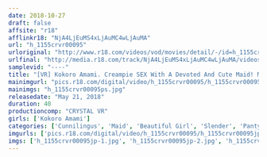 ```yaml
---
date: 2018-10-27
draft: false
affsite: "r18"
afflinkr18: "NjA4LjEuMS4xLjAuMC4wLjAuMA"
url: "h_1155crvr00095"
urloriginal: "http://www.r18.com/videos/vod/movies/detail/-/id=h_1155crvr00095"
urlfinal: "http://media.r18.com/track/NjA4LjEuMS4xLjAuMC4wLjAuMA/videos/vod/movies/detail/-/id=h_1155crvr00095"
samplevid: "----"
title: "[VR] Kokoro Amami. Creampie SEX With A Devoted And Cute Maid! My Envious Daily Life With A Slave Maid Who Loves Me More Than Life Itself."
mainimgurl: "pics.r18.com/digital/video/h_1155crvr00095/h_1155crvr00095ps.jpg"
mainimgs: "h_1155crvr00095ps.jpg"
releasedate: "May 21, 2018"
duration: 40
productioncomp: "CRYSTAL VR"
girls: ['Kokoro Amami']
categories: ['Cunnilingus', 'Maid', 'Beautiful Girl', 'Slender', 'Panty Shot', 'Genital Close-Up', 'Featured Actress', 'Cowgirl', 'Creampie', 'VR Exclusive']
imgurls: ['pics.r18.com/digital/video/h_1155crvr00095/h_1155crvr00095jp-1.jpg', 'pics.r18.com/digital/video/h_1155crvr00095/h_1155crvr00095jp-2.jpg', 'pics.r18.com/digital/video/h_1155crvr00095/h_1155crvr00095jp-3.jpg', 'pics.r18.com/digital/video/h_1155crvr00095/h_1155crvr00095jp-4.jpg', 'pics.r18.com/digital/video/h_1155crvr00095/h_1155crvr00095jp-5.jpg', 'pics.r18.com/digital/video/h_1155crvr00095/h_1155crvr00095jp-6.jpg', 'pics.r18.com/digital/video/h_1155crvr00095/h_1155crvr00095jp-7.jpg', 'pics.r18.com/digital/video/h_1155crvr00095/h_1155crvr00095jp-8.jpg', 'pics.r18.com/digital/video/h_1155crvr00095/h_1155crvr00095jp-9.jpg', 'pics.r18.com/digital/video/h_1155crvr00095/h_1155crvr00095jp-10.jpg', 'pics.r18.com/digital/video/h_1155crvr00095/h_1155crvr00095jp-11.jpg', 'pics.r18.com/digital/video/h_1155crvr00095/h_1155crvr00095jp-12.jpg', 'pics.r18.com/digital/video/h_1155crvr00095/h_1155crvr00095jp-13.jpg', 'pics.r18.com/digital/video/h_1155crvr00095/h_1155crvr00095jp-14.jpg', 'pics.r18.com/digital/video/h_1155crvr00095/h_1155crvr00095jp-15.jpg', 'pics.r18.com/digital/video/h_1155crvr00095/h_1155crvr00095jp-16.jpg', 'pics.r18.com/digital/video/h_1155crvr00095/h_1155crvr00095jp-17.jpg']
imgs: ['h_1155crvr00095jp-1.jpg', 'h_1155crvr00095jp-2.jpg', 'h_1155crvr00095jp-3.jpg', 'h_1155crvr00095jp-4.jpg', 'h_1155crvr00095jp-5.jpg', 'h_1155crvr00095jp-6.jpg', 'h_1155crvr00095jp-7.jpg', 'h_1155crvr00095jp-8.jpg', 'h_1155crvr00095jp-9.jpg', 'h_1155crvr00095jp-10.jpg', 'h_1155crvr00095jp-11.jpg', 'h_1155crvr00095jp-12.jpg', 'h_1155crvr00095jp-13.jpg', 'h_1155crvr00095jp-14.jpg', 'h_1155crvr00095jp-15.jpg', 'h_1155crvr00095jp-16.jpg', 'h_1155crvr00095jp-17.jpg']
---
```

